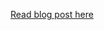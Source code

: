 [Read blog post here](http://ericlondon.com/2015/07/15/rails-4-searching-for-related-models-with-elasticsearch-and-tagged-content-via-acts-as-taggable-on.html)
